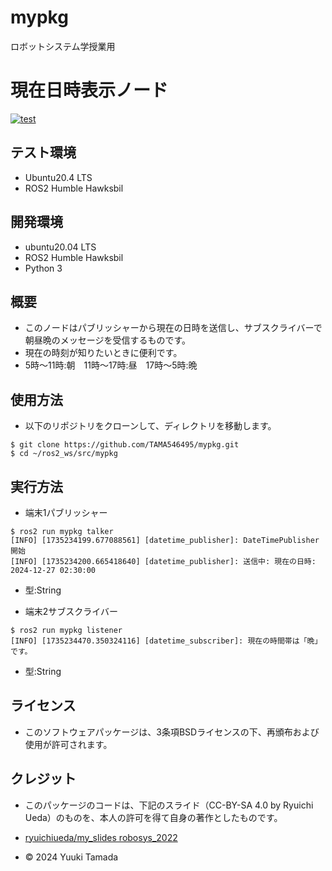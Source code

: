 # mypkg                                                                                                                        
ロボットシステム学授業用

# 現在日時表示ノード
[![test](https://github.com/TAMA546495/mypkg/actions/workflows/test.yml/badge.svg)](https://github.com/TAMA546495/mypkg/actions/workflows/test.yml)

## テスト環境
- Ubuntu20.4 LTS
- ROS2 Humble Hawksbil

## 開発環境
- ubuntu20.04 LTS
- ROS2 Humble Hawksbil
- Python 3

## 概要

- このノードはパブリッシャーから現在の日時を送信し、サブスクライバーで朝昼晩のメッセージを受信するものです。
- 現在の時刻が知りたいときに便利です。
- 5時〜11時:朝　11時〜17時:昼　17時〜5時:晩

## 使用方法

- 以下のリポジトリをクローンして、ディレクトリを移動します。
```
$ git clone https://github.com/TAMA546495/mypkg.git
$ cd ~/ros2_ws/src/mypkg
```

## 実行方法
- 端末1パブリッシャー
```
$ ros2 run mypkg talker                                        
[INFO] [1735234199.677088561] [datetime_publisher]: DateTimePublisher開始
[INFO] [1735234200.665418640] [datetime_publisher]: 送信中: 現在の日時: 2024-12-27 02:30:00
```
- 型:String



- 端末2サブスクライバー
```
$ ros2 run mypkg listener
[INFO] [1735234470.350324116] [datetime_subscriber]: 現在の時間帯は「晩」です。
```
- 型:String




## ライセンス
- このソフトウェアパッケージは、3条項BSDライセンスの下、再頒布および使用が許可されます。


## クレジット

- このパッケージのコードは、下記のスライド（CC-BY-SA 4.0 by Ryuichi Ueda）のものを、本人の許可を得て自身の著作としたものです。
- [ryuichiueda/my_slides robosys_2022](https://github.com/ryuichiueda/slides_marp/tree/169907a7645812969a347a91caed6246febd6bf1/robosys2024)

- © 2024 Yuuki Tamada

